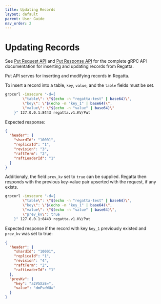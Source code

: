 ```yaml
---
title: Updating Records
layout: default
parent: User Guide
nav_order: 2
---
```


# Updating Records

See [Put Request API](/api/#regatta-v1-PutRequest) and [Put Response API](/api#regatta-v1-PutResponse)
for the complete gRPC API documentation for inserting and updating records from Regatta.

Put API serves for inserting and modifying records in Regatta.

To insert a record into a table, `key`, `value`, and the `table` fields must be set.

```bash
grpcurl -insecure "-d={
        \"table\": \"$(echo -n "regatta-test" | base64)\",
        \"key\": \"$(echo -n "key_1" | base64)\",
        \"value\": \"$(echo -n "value" | base64)\"
    }" 127.0.0.1:8443 regatta.v1.KV/Put
```

Expected response:

```json
{
  "header": {
    "shardId": "10001",
    "replicaId": "1",
    "revision": "3",
    "raftTerm": "2",
    "raftLeaderId": "1"
  }
}
```

Additionaly, the field `prev_kv` set to `true` can be supplied. Regatta then responds with
the previous key-value pair upserted with the request, if any exists.

```bash
grpcurl -insecure "-d={
        \"table\": \"$(echo -n "regatta-test" | base64)\",
        \"key\": \"$(echo -n "key_1" | base64)\",
        \"value\": \"$(echo -n "value" | base64)\",
        \"prev_kv\": true
    }" 127.0.0.1:8443 regatta.v1.KV/Put
```

Expected response if the record with key `key_1` previously existed
and `prev_kv` was set to true:

```json
{
  "header": {
    "shardId": "10001",
    "replicaId": "1",
    "revision": "4",
    "raftTerm": "2",
    "raftLeaderId": "1"
  },
  "prevKv": {
    "key": "a2V5XzE=",
    "value": "dmFsdWU="
  }
}
```
